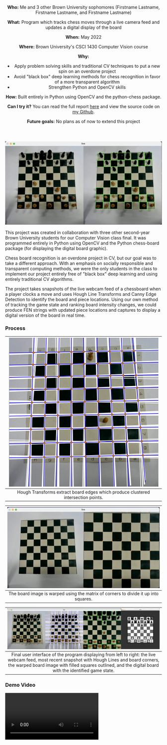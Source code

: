 <header>

**Who:** Me and 3 other Brown University sophomores (Firstname Lastname, Firstname Lastname, and Firstname Lastname)

**What:** Program which tracks chess moves through a live camera feed and updates a digital display of the board

**When:** May 2022

**Where:** Brown University's CSCI 1430 Computer Vision course

**Why:**

- Apply problem solving skills and traditional CV techniques to put a new spin on an overdone project
- Avoid "black box" deep learning methods for chess recognition in favor of a more transparent algorithm
- Strengthen Python and OpenCV skills

**How:**
Built entirely in Python using OpenCV and the python-chess package.

**Can I try it?**
You can read the full report [here]() and view the source code on [my Github]().

**Future goals:**
No plans as of now to extend this project

</header>

![cv chess project thumbnail](/assets/projects/cvchess/thumbnail.png)

This project was created in collaboration with three other second-year Brown University students for our Computer Vision class final. It was programmed entirely in Python using OpenCV and the Python chess-board package (for displaying the digital board graphic).

Chess board recognition is an overdone project in CV, but our goal was to take a different approach. With an emphasis on socially responsible and transparent computing methods, we were the only students in the class to implement our project entirely free of "black box" deep learning and using entirely traditional CV algorithms.

The project takes snapshots of the live webcam feed of a chessboard when a player clocks a move and uses Hough Line Transforms and Canny Edge Detection to identify the board and piece locations. Using our own method of tracking the game state and ranking board intensity changes, we could produce FEN strings with updated piece locations and captures to display a digital version of the board in real time.

### Process

|              ![hough transforms](/assets/projects/cvchess/hough.png)              |
| :-------------------------------------------------------------------------------: |
| Hough Transforms extract board edges which produce clustered intersection points. |

|                 ![warped board](/assets/projects/cvchess/warp.png)                  |
| :---------------------------------------------------------------------------------: |
| The board image is warped using the matrix of corners to divide it up into squares. |

|                                                                                                       ![full UI](/assets/projects/cvchess/display.png)                                                                                                       |
| :----------------------------------------------------------------------------------------------------------------------------------------------------------------------------------------------------------------------------------------------------------: |
| Final user interface of the program displaying from left to right: the live webcam feed, most recent snapshot with Hough Lines and board corners, the warped board image with filled squares outlined, and the digital board with the identified game state. |

### Demo Video

<video
  src="/assets/projects/cvchess/samplevid.mp4"
  alt="chess demo video"
  controls
/>
